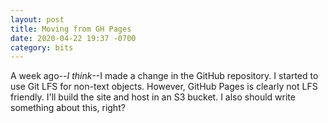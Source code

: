```yaml
---
layout: post
title: Moving from GH Pages
date: 2020-04-22 19:37 -0700
category: bits
---
```

A week ago--*I think*--I made a change in the GitHub repository. I started to
use Git LFS for non-text objects. However, GitHub Pages is clearly not LFS
friendly. I'll build the site and host in an S3 bucket. I also should write
something about this, right?

